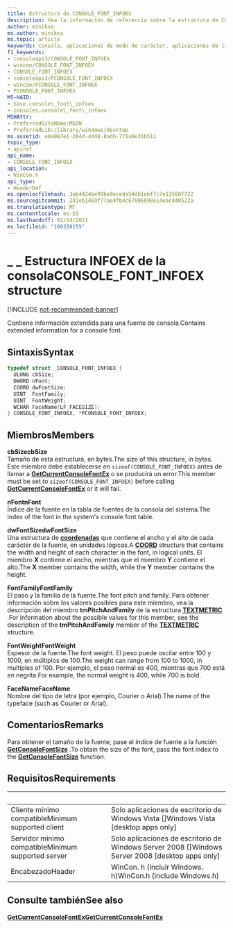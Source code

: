 ```yaml
---
title: Estructura de CONSOLE_FONT_INFOEX
description: Vea la información de referencia sobre la estructura de CONSOLE_FONT_INFOEX, que contiene información extendida para una fuente de consola.
author: miniksa
ms.author: miniksa
ms.topic: article
keywords: consola, aplicaciones de modo de carácter, aplicaciones de línea de comandos, aplicaciones de terminal, API de consola
f1_keywords:
- consoleapi3/CONSOLE_FONT_INFOEX
- wincon/CONSOLE_FONT_INFOEX
- CONSOLE_FONT_INFOEX
- consoleapi3/PCONSOLE_FONT_INFOEX
- wincon/PCONSOLE_FONT_INFOEX
- PCONSOLE_FONT_INFOEX
MS-HAID:
- base.console\_font\_infoex
- consoles.console\_font\_infoex
MSHAttr:
- PreferredSiteName:MSDN
- PreferredLib:/library/windows/desktop
ms.assetid: e9a087e1-264d-4d48-8adb-771a0e35b511
topic_type:
- apiref
api_name:
- CONSOLE_FONT_INFOEX
api_location:
- WinCon.h
api_type:
- HeaderDef
ms.openlocfilehash: 3ab4424be99ba9eceda54db1ebf7c7e13560f722
ms.sourcegitcommit: 281eb1469f77ae4fb4c67806898e14eac440522a
ms.translationtype: MT
ms.contentlocale: es-ES
ms.lasthandoff: 02/14/2021
ms.locfileid: "100358155"
---
```

# <a name="console_font_infoex-structure"></a><span data-ttu-id="6a8b1-104">\_ \_ Estructura INFOEX de la consola</span><span class="sxs-lookup"><span data-stu-id="6a8b1-104">CONSOLE\_FONT\_INFOEX structure</span></span>

[!INCLUDE [not-recommended-banner](./includes/not-recommended-banner.md)]

<span data-ttu-id="6a8b1-105">Contiene información extendida para una fuente de consola.</span><span class="sxs-lookup"><span data-stu-id="6a8b1-105">Contains extended information for a console font.</span></span>

## <a name="syntax"></a><span data-ttu-id="6a8b1-106">Sintaxis</span><span class="sxs-lookup"><span data-stu-id="6a8b1-106">Syntax</span></span>

```C
typedef struct _CONSOLE_FONT_INFOEX {
  ULONG cbSize;
  DWORD nFont;
  COORD dwFontSize;
  UINT  FontFamily;
  UINT  FontWeight;
  WCHAR FaceName[LF_FACESIZE];
} CONSOLE_FONT_INFOEX, *PCONSOLE_FONT_INFOEX;
```

## <a name="members"></a><span data-ttu-id="6a8b1-107">Miembros</span><span class="sxs-lookup"><span data-stu-id="6a8b1-107">Members</span></span>

<span data-ttu-id="6a8b1-108">**cbSize**</span><span class="sxs-lookup"><span data-stu-id="6a8b1-108">**cbSize**</span></span>  
<span data-ttu-id="6a8b1-109">Tamaño de esta estructura, en bytes.</span><span class="sxs-lookup"><span data-stu-id="6a8b1-109">The size of this structure, in bytes.</span></span> <span data-ttu-id="6a8b1-110">Este miembro debe establecerse en `sizeof(CONSOLE_FONT_INFOEX)` antes de llamar a [**GetCurrentConsoleFontEx**](getcurrentconsolefontex.md) o se producirá un error.</span><span class="sxs-lookup"><span data-stu-id="6a8b1-110">This member must be set to `sizeof(CONSOLE_FONT_INFOEX)` before calling [**GetCurrentConsoleFontEx**](getcurrentconsolefontex.md) or it will fail.</span></span>

<span data-ttu-id="6a8b1-111">**nFont**</span><span class="sxs-lookup"><span data-stu-id="6a8b1-111">**nFont**</span></span>  
<span data-ttu-id="6a8b1-112">Índice de la fuente en la tabla de fuentes de la consola del sistema.</span><span class="sxs-lookup"><span data-stu-id="6a8b1-112">The index of the font in the system's console font table.</span></span>

<span data-ttu-id="6a8b1-113">**dwFontSize**</span><span class="sxs-lookup"><span data-stu-id="6a8b1-113">**dwFontSize**</span></span>  
<span data-ttu-id="6a8b1-114">Una estructura de [**coordenadas**](coord-str.md) que contiene el ancho y el alto de cada carácter de la fuente, en unidades lógicas.</span><span class="sxs-lookup"><span data-stu-id="6a8b1-114">A [**COORD**](coord-str.md) structure that contains the width and height of each character in the font, in logical units.</span></span> <span data-ttu-id="6a8b1-115">El miembro **X** contiene el ancho, mientras que el miembro **Y** contiene el alto.</span><span class="sxs-lookup"><span data-stu-id="6a8b1-115">The **X** member contains the width, while the **Y** member contains the height.</span></span>

<span data-ttu-id="6a8b1-116">**FontFamily**</span><span class="sxs-lookup"><span data-stu-id="6a8b1-116">**FontFamily**</span></span>  
<span data-ttu-id="6a8b1-117">El paso y la familia de la fuente.</span><span class="sxs-lookup"><span data-stu-id="6a8b1-117">The font pitch and family.</span></span> <span data-ttu-id="6a8b1-118">Para obtener información sobre los valores posibles para este miembro, vea la descripción del miembro **tmPitchAndFamily** de la estructura [**TEXTMETRIC**](/windows/win32/api/wingdi/ns-wingdi-textmetrica) .</span><span class="sxs-lookup"><span data-stu-id="6a8b1-118">For information about the possible values for this member, see the description of the **tmPitchAndFamily** member of the [**TEXTMETRIC**](/windows/win32/api/wingdi/ns-wingdi-textmetrica) structure.</span></span>

<span data-ttu-id="6a8b1-119">**FontWeight**</span><span class="sxs-lookup"><span data-stu-id="6a8b1-119">**FontWeight**</span></span>  
<span data-ttu-id="6a8b1-120">Espesor de la fuente.</span><span class="sxs-lookup"><span data-stu-id="6a8b1-120">The font weight.</span></span> <span data-ttu-id="6a8b1-121">El peso puede oscilar entre 100 y 1000, en múltiplos de 100.</span><span class="sxs-lookup"><span data-stu-id="6a8b1-121">The weight can range from 100 to 1000, in multiples of 100.</span></span> <span data-ttu-id="6a8b1-122">Por ejemplo, el peso normal es 400, mientras que 700 está en negrita.</span><span class="sxs-lookup"><span data-stu-id="6a8b1-122">For example, the normal weight is 400, while 700 is bold.</span></span>

<span data-ttu-id="6a8b1-123">**FaceName**</span><span class="sxs-lookup"><span data-stu-id="6a8b1-123">**FaceName**</span></span>  
<span data-ttu-id="6a8b1-124">Nombre del tipo de letra (por ejemplo, Courier o Arial).</span><span class="sxs-lookup"><span data-stu-id="6a8b1-124">The name of the typeface (such as Courier or Arial).</span></span>

## <a name="remarks"></a><span data-ttu-id="6a8b1-125">Comentarios</span><span class="sxs-lookup"><span data-stu-id="6a8b1-125">Remarks</span></span>

<span data-ttu-id="6a8b1-126">Para obtener el tamaño de la fuente, pase el índice de fuente a la función [**GetConsoleFontSize**](getconsolefontsize.md) .</span><span class="sxs-lookup"><span data-stu-id="6a8b1-126">To obtain the size of the font, pass the font index to the [**GetConsoleFontSize**](getconsolefontsize.md) function.</span></span>

## <a name="requirements"></a><span data-ttu-id="6a8b1-127">Requisitos</span><span class="sxs-lookup"><span data-stu-id="6a8b1-127">Requirements</span></span>

| &nbsp; | &nbsp; |
|-|-|
| <span data-ttu-id="6a8b1-128">Cliente mínimo compatible</span><span class="sxs-lookup"><span data-stu-id="6a8b1-128">Minimum supported client</span></span> | <span data-ttu-id="6a8b1-129">Solo aplicaciones de escritorio de Windows Vista \[\]</span><span class="sxs-lookup"><span data-stu-id="6a8b1-129">Windows Vista \[desktop apps only\]</span></span> |
| <span data-ttu-id="6a8b1-130">Servidor mínimo compatible</span><span class="sxs-lookup"><span data-stu-id="6a8b1-130">Minimum supported server</span></span> | <span data-ttu-id="6a8b1-131">Solo aplicaciones de escritorio de Windows Server 2008 \[\]</span><span class="sxs-lookup"><span data-stu-id="6a8b1-131">Windows Server 2008 \[desktop apps only\]</span></span> |
| <span data-ttu-id="6a8b1-132">Encabezado</span><span class="sxs-lookup"><span data-stu-id="6a8b1-132">Header</span></span> | <span data-ttu-id="6a8b1-133">WinCon. h (incluir Windows. h)</span><span class="sxs-lookup"><span data-stu-id="6a8b1-133">WinCon.h (include Windows.h)</span></span> |

## <a name="see-also"></a><span data-ttu-id="6a8b1-134">Consulte también</span><span class="sxs-lookup"><span data-stu-id="6a8b1-134">See also</span></span>

[<span data-ttu-id="6a8b1-135">**GetCurrentConsoleFontEx**</span><span class="sxs-lookup"><span data-stu-id="6a8b1-135">**GetCurrentConsoleFontEx**</span></span>](getcurrentconsolefontex.md)